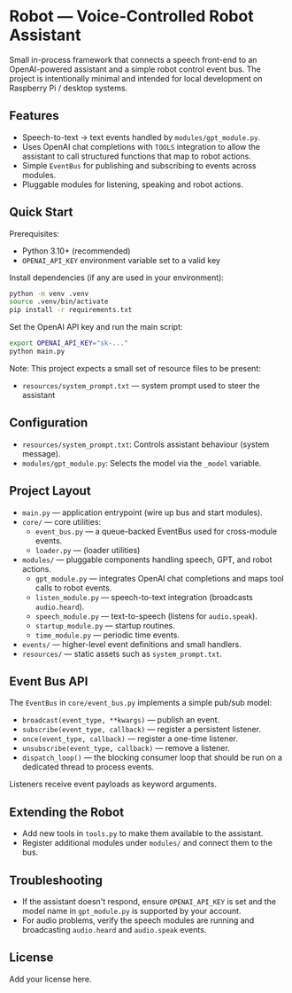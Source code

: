 # Robot — Voice-Controlled Robot Assistant

Small in-process framework that connects a speech front-end to an OpenAI-powered
assistant and a simple robot control event bus. The project is intentionally
minimal and intended for local development on Raspberry Pi / desktop systems.

## Features

- Speech-to-text -> text events handled by `modules/gpt_module.py`.
- Uses OpenAI chat completions with `TOOLS` integration to allow the assistant
  to call structured functions that map to robot actions.
- Simple `EventBus` for publishing and subscribing to events across modules.
- Pluggable modules for listening, speaking and robot actions.

## Quick Start

Prerequisites:

- Python 3.10+ (recommended)
- `OPENAI_API_KEY` environment variable set to a valid key

Install dependencies (if any are used in your environment):

```bash
python -m venv .venv
source .venv/bin/activate
pip install -r requirements.txt  
```

Set the OpenAI API key and run the main script:

```bash
export OPENAI_API_KEY="sk-..."
python main.py
```

Note: This project expects a small set of resource files to be present:
- `resources/system_prompt.txt` — system prompt used to steer the assistant

## Configuration

- `resources/system_prompt.txt`: Controls assistant behaviour (system message).
- `modules/gpt_module.py`: Selects the model via the `_model` variable.

## Project Layout

- `main.py` — application entrypoint (wire up bus and start modules).
- `core/` — core utilities:
  - `event_bus.py` — a queue-backed EventBus used for cross-module events.
  - `loader.py` — (loader utilities)
- `modules/` — pluggable components handling speech, GPT, and robot actions.
  - `gpt_module.py` — integrates OpenAI chat completions and maps tool calls
    to robot events.
  - `listen_module.py` — speech-to-text integration (broadcasts `audio.heard`).
  - `speech_module.py` — text-to-speech (listens for `audio.speak`).
  - `startup_module.py` — startup routines.
  - `time_module.py` — periodic time events.
- `events/` — higher-level event definitions and small handlers.
- `resources/` — static assets such as `system_prompt.txt`.

## Event Bus API

The `EventBus` in `core/event_bus.py` implements a simple pub/sub model:

- `broadcast(event_type, **kwargs)` — publish an event.
- `subscribe(event_type, callback)` — register a persistent listener.
- `once(event_type, callback)` — register a one-time listener.
- `unsubscribe(event_type, callback)` — remove a listener.
- `dispatch_loop()` — the blocking consumer loop that should be run on a
  dedicated thread to process events.

Listeners receive event payloads as keyword arguments.

## Extending the Robot

- Add new tools in `tools.py` to make them available to the assistant.
- Register additional modules under `modules/` and connect them to the bus.

## Troubleshooting

- If the assistant doesn't respond, ensure `OPENAI_API_KEY` is set and the
  model name in `gpt_module.py` is supported by your account.
- For audio problems, verify the speech modules are running and broadcasting
  `audio.heard` and `audio.speak` events.

## License

Add your license here.
